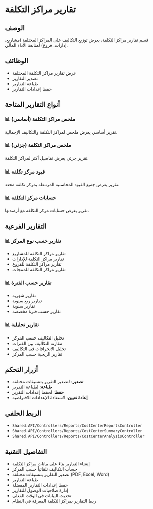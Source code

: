 # تقارير مراكز التكلفة

## الوصف
قسم تقارير مراكز التكلفة، يعرض توزيع التكاليف على المراكز المختلفة (مشاريع، إدارات، فروع) لمتابعة الأداء المالي.

## الوظائف
- عرض تقارير مراكز التكلفة المختلفة
- تصدير التقارير
- طباعة التقارير
- حفظ إعدادات التقارير

## أنواع التقارير المتاحة

### 📊 **ملخص مراكز التكلفة (أساسي)**
تقرير أساسي يعرض ملخص لمراكز التكلفة والتكاليف الإجمالية.

### 📊 **ملخص مراكز التكلفة (جزئي)**
تقرير جزئي يعرض تفاصيل أكثر لمراكز التكلفة.

### 📊 **قيود مركز تكلفة**
تقرير يعرض جميع القيود المحاسبية المرتبطة بمركز تكلفة محدد.

### 📊 **حسابات مركز التكلفة**
تقرير يعرض حسابات مركز التكلفة مع أرصدتها.

## التقارير الفرعية

### 📊 **تقارير حسب نوع المركز**
- تقارير مراكز التكلفة للمشاريع
- تقارير مراكز التكلفة للإدارات
- تقارير مراكز التكلفة للفروع
- تقارير مراكز التكلفة للمنتجات

### 📊 **تقارير حسب الفترة**
- تقارير شهرية
- تقارير ربع سنوية
- تقارير سنوية
- تقارير حسب فترة مخصصة

### 📊 **تقارير تحليلية**
- تحليل التكاليف حسب المركز
- مقارنة التكاليف بين الفترات
- تحليل الانحرافات في التكاليف
- تقارير الربحية حسب المركز

## أزرار التحكم
- **تصدير**: لتصدير التقرير بتنسيقات مختلفة
- **طباعة**: لطباعة التقرير
- **حفظ**: لحفظ إعدادات التقرير
- **إعادة تعيين**: لاستعادة الإعدادات الافتراضية

## الربط الخلفي
- `Shared.API/Controllers/Reports/CostCenterReportsController`
- `Shared.API/Controllers/Reports/CostCenterSummaryController`
- `Shared.API/Controllers/Reports/CostCenterAnalysisController`

## التفاصيل التقنية
- إنشاء التقارير بناءً على بيانات مراكز التكلفة
- حساب التكاليف تلقائياً حسب المركز
- تصدير التقارير بتنسيقات مختلفة (PDF, Excel, Word)
- طباعة التقارير
- حفظ إعدادات التقارير المفضلة
- إدارة صلاحيات الوصول للتقارير
- تحديث البيانات في الوقت الفعلي
- ربط التقارير بمراكز التكلفة المعرفة في النظام
